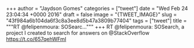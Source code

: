
+++
author = "Jaydson Gomes"
categories = ["tweet"]
date = "Wed Feb 24 23:04:34 +0000 2016"
draft = false
image = "{TWEET_IMAGE}"
slug = "43f984a6b104da6f3c8a3ee8d5b47a3809b77404"
tags = ["tweet"]
title = """RT @felipenmoura: SOSearc..."""
+++
RT @felipenmoura: SOSearch, a project I created to search for answers on @StackOverflow https://t.co/657qehWFmI
